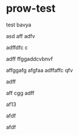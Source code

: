 # prow-test
test
bavya

asd
aff
adfv


adffdfc c

adff
ffggaddcvbnvf

affggafg
afgfaa
adffaffc
qfv

adff

aff
cgg
adff


af13


afdf

afdf
